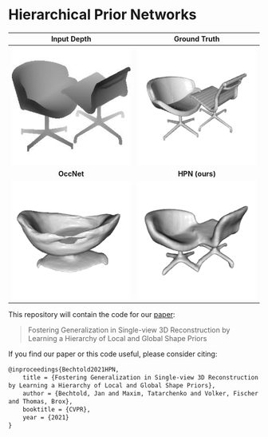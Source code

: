 # Hierarchical Prior Networks

|Input Depth |Ground Truth|
|:---: | :---: |
|![Input](img/input.jpg)|![gt](img/gt.gif)|
|**OccNet** |**HPN (ours)**|
|![out_occnet](img/occnet.gif) | ![out_ours](img/ours.gif) |

This repository will contain the code for our [paper](https://arxiv.org/abs/2104.00476):

>Fostering Generalization in Single-view 3D Reconstruction 
>by Learning a Hierarchy of Local and Global Shape Priors


If you find our paper or this code useful, please consider citing:

    @inproceedings{Bechtold2021HPN,
        title = {Fostering Generalization in Single-view 3D Reconstruction by Learning a Hierarchy of Local and Global Shape Priors},
        author = {Bechtold, Jan and Maxim, Tatarchenko and Volker, Fischer and Thomas, Brox},
        booktitle = {CVPR},
        year = {2021}
    }